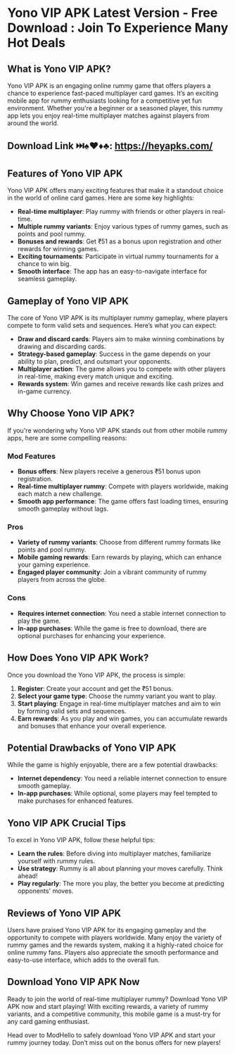 # Yono VIP APK Latest Version - Free Download : Join To Experience Many Hot Deals

## What is Yono VIP APK?

Yono VIP APK is an engaging online rummy game that offers players a chance to experience fast-paced multiplayer card games. It’s an exciting mobile app for rummy enthusiasts looking for a competitive yet fun environment. Whether you're a beginner or a seasoned player, this rummy app lets you enjoy real-time multiplayer matches against players from around the world.

## Download Link  ⏭️♠️♥️♦️♣️: https://heyapks.com/ 

## Features of Yono VIP APK

Yono VIP APK offers many exciting features that make it a standout choice in the world of online card games. Here are some key highlights:

- **Real-time multiplayer**: Play rummy with friends or other players in real-time.
- **Multiple rummy variants**: Enjoy various types of rummy games, such as points and pool rummy.
- **Bonuses and rewards**: Get ₹51 as a bonus upon registration and other rewards for winning games.
- **Exciting tournaments**: Participate in virtual rummy tournaments for a chance to win big.
- **Smooth interface**: The app has an easy-to-navigate interface for seamless gameplay.
  
## Gameplay of Yono VIP APK

The core of Yono VIP APK is its multiplayer rummy gameplay, where players compete to form valid sets and sequences. Here’s what you can expect:

- **Draw and discard cards**: Players aim to make winning combinations by drawing and discarding cards.
- **Strategy-based gameplay**: Success in the game depends on your ability to plan, predict, and outsmart your opponents.
- **Multiplayer action**: The game allows you to compete with other players in real-time, making every match unique and exciting.
- **Rewards system**: Win games and receive rewards like cash prizes and in-game currency.

## Why Choose Yono VIP APK?

If you're wondering why Yono VIP APK stands out from other mobile rummy apps, here are some compelling reasons:

### Mod Features

- **Bonus offers**: New players receive a generous ₹51 bonus upon registration.
- **Real-time multiplayer rummy**: Compete with players worldwide, making each match a new challenge.
- **Smooth app performance**: The game offers fast loading times, ensuring smooth gameplay without lags.

### Pros

- **Variety of rummy variants**: Choose from different rummy formats like points and pool rummy.
- **Mobile gaming rewards**: Earn rewards by playing, which can enhance your gaming experience.
- **Engaged player community**: Join a vibrant community of rummy players from across the globe.
  
### Cons

- **Requires internet connection**: You need a stable internet connection to play the game.
- **In-app purchases**: While the game is free to download, there are optional purchases for enhancing your experience.

## How Does Yono VIP APK Work?

Once you download the Yono VIP APK, the process is simple:

1. **Register**: Create your account and get the ₹51 bonus.
2. **Select your game type**: Choose the rummy variant you want to play.
3. **Start playing**: Engage in real-time multiplayer matches and aim to win by forming valid sets and sequences.
4. **Earn rewards**: As you play and win games, you can accumulate rewards and bonuses that enhance your overall experience.

## Potential Drawbacks of Yono VIP APK

While the game is highly enjoyable, there are a few potential drawbacks:

- **Internet dependency**: You need a reliable internet connection to ensure smooth gameplay.
- **In-app purchases**: While optional, some players may feel tempted to make purchases for enhanced features.

## Yono VIP APK Crucial Tips

To excel in Yono VIP APK, follow these helpful tips:

- **Learn the rules**: Before diving into multiplayer matches, familiarize yourself with rummy rules.
- **Use strategy**: Rummy is all about planning your moves carefully. Think ahead!
- **Play regularly**: The more you play, the better you become at predicting opponents' moves.
  
## Reviews of Yono VIP APK

Users have praised Yono VIP APK for its engaging gameplay and the opportunity to compete with players worldwide. Many enjoy the variety of rummy games and the rewards system, making it a highly-rated choice for online rummy fans. Players also appreciate the smooth performance and easy-to-use interface, which adds to the overall fun.

## Download Yono VIP APK Now

Ready to join the world of real-time multiplayer rummy? Download Yono VIP APK now and start playing! With exciting rewards, a variety of rummy variants, and a competitive community, this mobile game is a must-try for any card gaming enthusiast. 

Head over to ModHello to safely download Yono VIP APK and start your rummy journey today. Don’t miss out on the bonus offers for new players!
